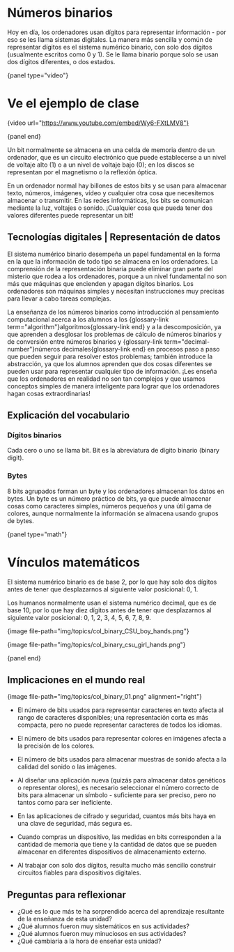 # Números binarios

Hoy en día, los ordenadores usan dígitos para representar información - por eso se les llama sistemas digitales. La manera más sencilla y común de representar dígitos es el sistema numérico binario, con solo dos dígitos (usualmente escritos como 0 y 1). Se le llama binario porque solo se usan dos dígitos diferentes, o dos estados.

{panel type="video"}

# Ve el ejemplo de clase

{video url="https://www.youtube.com/embed/Wy6-FXtLMV8"}

{panel end}

Un bit normalmente se almacena en una celda de memoria dentro de un ordenador, que es un circuito electrónico que puede establecerse a un nivel de voltaje alto (1) o a un nivel de voltaje bajo (0); en los discos se representan por el magnetismo o la reflexión óptica.

En un ordenador normal hay billones de estos bits y se usan para almacenar texto, números, imágenes, vídeo y cualquier otra cosa que necesitemos almacenar o transmitir. En las redes informáticas, los bits se comunican mediante la luz, voltajes o sonido. ¡Cualquier cosa que pueda tener dos valores diferentes puede representar un bit!

## Tecnologías digitales | Representación de datos

El sistema numérico binario desempeña un papel fundamental en la forma en la que la información de todo tipo se almacena en los ordenadores. La comprensión de la representación binaria puede eliminar gran parte del misterio que rodea a los ordenadores, porque a un nivel fundamental no son más que máquinas que encienden y apagan dígitos binarios. Los ordenadores son máquinas simples y necesitan instrucciones muy precisas para llevar a cabo tareas complejas.

La enseñanza de los números binarios como introducción al pensamiento computacional acerca a los alumnos a los {glossary-link term="algorithm"}algoritmos{glossary-link end} y a la descomposición, ya que aprenden a desglosar los problemas de cálculo de números binarios y de conversión entre números binarios y {glossary-link term="decimal-number"}números decimales{glossary-link end} en procesos paso a paso que pueden seguir para resolver estos problemas; también introduce la abstracción, ya que los alumnos aprenden que dos cosas diferentes se pueden usar para representar cualquier tipo de información. ¡Les enseña que los ordenadores en realidad no son tan complejos y que usamos conceptos simples de manera inteligente para lograr que los ordenadores hagan cosas extraordinarias!

## Explicación del vocabulario

### Dígitos binarios

Cada cero o uno se llama bit. Bit es la abreviatura de dígito binario (binary digit).

### Bytes

8 bits agrupados forman un byte y los ordenadores almacenan los datos en bytes. Un byte es un número práctico de bits, ya que puede almacenar cosas como caracteres simples, números pequeños y una útil gama de colores, aunque normalmente la información se almacena usando grupos de bytes.

{panel type="math"}

# Vínculos matemáticos

El sistema numérico binario es de base 2, por lo que hay solo dos dígitos antes de tener que desplazarnos al siguiente valor posicional: 0, 1.

Los humanos normalmente usan el sistema numérico decimal, que es de base 10, por lo que hay diez dígitos antes de tener que desplazarnos al siguiente valor posicional: 0, 1, 2, 3, 4, 5, 6, 7, 8, 9.

{image file-path="img/topics/col_binary_CSU_boy_hands.png"}

{image file-path="img/topics/col_binary_csu_girl_hands.png"}

{panel end}

## Implicaciones en el mundo real

{image file-path="img/topics/col_binary_01.png" alignment="right"}

- El número de bits usados para representar caracteres en texto afecta al rango de caracteres disponibles; una representación corta es más compacta, pero no puede representar caracteres de todos los idiomas.

- El número de bits usados para representar colores en imágenes afecta a la precisión de los colores.

- El número de bits usados para almacenar muestras de sonido afecta a la calidad del sonido o las imágenes.

- Al diseñar una aplicación nueva (quizás para almacenar datos genéticos o representar olores), es necesario seleccionar el número correcto de bits para almacenar un símbolo - suficiente para ser preciso, pero no tantos como para ser ineficiente.

- En las aplicaciones de cifrado y seguridad, cuantos más bits haya en una clave de seguridad, más segura es.

- Cuando compras un dispositivo, las medidas en bits corresponden a la cantidad de memoria que tiene y la cantidad de datos que se pueden almacenar en diferentes dispositivos de almacenamiento externo.

- Al trabajar con solo dos dígitos, resulta mucho más sencillo construir circuitos fiables para dispositivos digitales.

## Preguntas para reflexionar

- ¿Qué es lo que más te ha sorprendido acerca del aprendizaje resultante de la enseñanza de esta unidad?
- ¿Qué alumnos fueron muy sistemáticos en sus actividades?
- ¿Qué alumnos fueron muy minuciosos en sus actividades?
- ¿Qué cambiaría a la hora de enseñar esta unidad?
